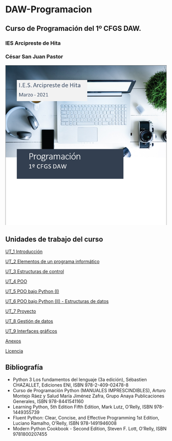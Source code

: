 # DAW-Programacion
## Curso de Programación del 1º CFGS DAW.

### **IES Arcipreste de Hita**

### **César San Juan Pastor**

![](Portada.png)

## Unidades de trabajo del curso
[UT_1 Introducción](https://htmlpreview.github.io/?https://github.com/csanjuanp-ies/DAW-Programacion/blob/main/ut_01/html/index.html)

[UT_2 Elementos de un programa informático](https://htmlpreview.github.io/?https://github.com/csanjuanp-ies/DAW-Programacion/blob/main/ut_02/html/index.html)

[UT_3 Estructuras de control](https://htmlpreview.github.io/?https://github.com/csanjuanp-ies/DAW-Programacion/blob/main/ut_03/html/index.html)

[UT_4 POO](https://htmlpreview.github.io/?https://github.com/csanjuanp-ies/DAW-Programacion/blob/main/ut_04/html/index.html)

[UT_5 POO bajo Python (I)](https://htmlpreview.github.io/?https://github.com/csanjuanp-ies/DAW-Programacion/blob/main/ut_05/html/index.html)

[UT_6 POO bajo Python (II) - Estructuras de datos](https://htmlpreview.github.io/?https://github.com/csanjuanp-ies/DAW-Programacion/blob/main/ut_06/html/index.html)

[UT_7 Proyecto](https://htmlpreview.github.io/?https://github.com/csanjuanp-ies/DAW-Programacion/blob/main/ut_07/html/index.html)

[UT_8 Gestión de datos](https://htmlpreview.github.io/?https://github.com/csanjuanp-ies/DAW-Programacion/blob/main/ut_08/html/index.html)

[UT_9 Interfaces gráficos](https://htmlpreview.github.io/?https://github.com/csanjuanp-ies/DAW-Programacion/blob/main/ut_09/html/index.html)

[Anexos](https://htmlpreview.github.io/?https://github.com/csanjuanp-ies/DAW-Programacion/blob/main/anexos/html/index.html)

[Licencia](https://htmlpreview.github.io/?https://github.com/csanjuanp-ies/DAW-Programacion/blob/main/LICENSE)

## Bibliografía
- Python 3 Los fundamentos del lenguaje (3a edición), Sébastien CHAZALLET, Ediciones ENI, ISBN 978-2-409-02478-8
- Curso de Programación Python (MANUALES IMPRESCINDIBLES), Arturo Montejo Ráez y Salud María Jiménez Zafra, 
Grupo Anaya Publicaciones Generales, ISBN 978-8441541160
- Learning Python, 5th Edition Fifth Edition, Mark Lutz, O’Relly, ISBN 978-1449355739
- Fluent Python: Clear, Concise, and Effective Programming 1st Edition, Luciano Ramalho, O’Relly, ISBN 978-1491946008
- Modern Python Cookbook - Second Edition, Steven F. Lott, O’Relly, ISBN 9781800207455
